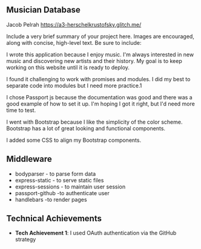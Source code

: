 

## Musician Database

Jacob Pelrah https://a3-herschelkrustofsky.glitch.me/

Include a very brief summary of your project here. Images are encouraged, along with concise, high-level text. Be sure to include:

I wrote this application because I enjoy music. I'm always interested in new music and discovering new artists and their history.
My goal is to keep working on this website until it is ready to deploy.

I found it challenging to work with promises and modules. I did my best to separate code into modules but I need more practice.1

I chose Passport js because the documentation was good and there was a good example of how to set it up. I'm hoping I got it right, but I'd
need more time to test.

I went with Bootstrap because I like the simplicity of the color scheme. Bootstrap has a lot of great looking and functional components.

I added some CSS to align my Bootstrap components.


## Middleware
- bodyparser - to parse form data
- express-static - to serve static files
- express-sessions - to maintain user session
- passport-github -to authenticate user
- handlebars -to render pages


## Technical Achievements
- **Tech Achievement 1**: I used OAuth authentication via the GitHub strategy

